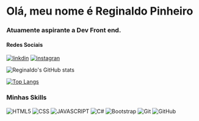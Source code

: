# Olá, meu nome é Reginaldo Pinheiro 

### Atuamente aspirante a Dev Front end.

#### Redes Sociais
[![linkdin](https://img.shields.io/badge/LinkedIn-0077B5?style=for-the-badge&logo=linkedin&logoColor=white)](https://www.linkedin.com/in/reginaldo-pinheiro-4aa385161/)
[![instagran](https://img.shields.io/badge/Instagram-E4405F?style=for-the-badge&logo=instagram&logoColor=white)](https://www.instagram.com/reginaldospinheiro/)


![Reginaldo's GitHub stats](https://github-readme-stats.vercel.app/api?username=reginaldospinheiro&show_icons=true&theme=merko)


[![Top Langs](https://github-readme-stats.vercel.app/api/top-langs/?username=reginaldospinheiro&layout=compact)](https://github.com/reginaldospinheiro/github-readme-stats)


### Minhas Skills

  <div style="display: inline_block">
    <img align="center" alt="HTML5" src="https://img.shields.io/badge/HTML-239120?style=for-the-badge&logo=html5&logoColor=white" />
    <img align="center" alt="CSS" src="https://img.shields.io/badge/CSS3-1572B6?style=for-the-badge&logo=css3&logoColor=white" />
    <img align="center" alt="JAVASCRIPT" src="https://img.shields.io/badge/JavaScript-F7DF1E?style=for-the-badge&logo=javascript&logoColor=black" />
    <img align="center" alt="C#" src="https://img.shields.io/badge/C%23-0D1117?style=for-the-badge&logo=c-sharp&logoColor=823085"/>
    <img align="center" alt="Bootstrap" src="https://img.shields.io/badge/bootstrap-8311F6?style=for-the-badge&logo=bootstrap&logoColor=white"/>
    <img align="center" alt="Git" src="https://img.shields.io/badge/Git-19B7F0?style=for-the-badge&logo=git&logoColor=white"/>
    <img align="center" alt="GitHub" src="https://img.shields.io/badge/GitHub-e782d2?style=for-the-badge&logo=github&logoColor=white"/>
  <div/>
  






